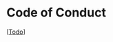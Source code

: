 # Code of Conduct

[[Todo]]

[//begin]: # "Autogenerated link references for markdown compatibility"
[todo]: todo "Todo"
[//end]: # "Autogenerated link references"
